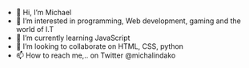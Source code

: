 - 👋 Hi, I’m Michael
- 👀 I’m interested in programming, Web development, gaming and  the world of I.T
- 🌱 I’m currently learning JavaScript
- 💞️ I’m looking to collaborate on HTML, CSS, python
- 📫 How to reach me,.. on Twitter @michalindako

<!---
mffugazike/mffugazike is a ✨ special ✨ repository because its `README.md` (this file) appears on your GitHub profile.
You can click the Preview link to take a look at your changes.
--->
